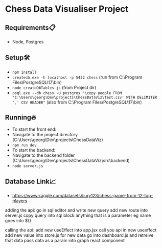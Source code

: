 # Chess Data Visualiser Project

## Requirements📋

- Node, Postgres

## Setup🛠️

- `npm install`
- `createdb.exe -h localhost -p 5432 chess` (run from C:\Program Files\PostgreSQL\17\bin)
- `node createDbTables.js` (from Project dir)
- `psql.exe --db chess -U postgres "\copy people FROM 'C:\Users\georg\Dev\projects\ChessDataViz\test.csv' WITH DELIMITER ',' CSV HEADER"` (also from C:\Program Files\PostgreSQL\17\bin)

## Running🔥

- To start the front end:
- Navigate to the project directory (C:\Users\georg\Dev\projects\ChessDataViz)
- `npm run dev`
- To start the backend:
- Navigate to the backend folder (C:\Users\georg\Dev\projects\ChessDataViz\src\backend)
- `node server.js`

## Database Link📈

- https://www.kaggle.com/datasets/liury123/chess-game-from-12-top-players


adding the api:
go in sql editor and write new query
add new route into server.js
copy query into sql block
anything that is a parameter eg name goes into ${}

calling the api:
add new useEffect into app.jsx
call you api in new useeffect
add new value into store.js for new data
go into dashboard.js and retreive that data
pass data as a param into graph react component
